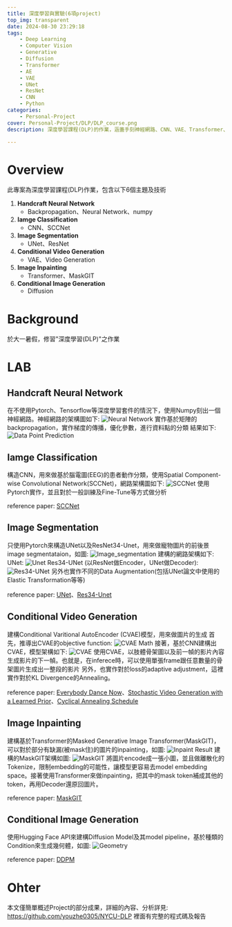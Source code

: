 ```yaml
---
title: 深度學習與實驗(6項project)
top_img: transparent
date: 2024-08-30 23:29:18
tags:
    - Deep Learning
    - Computer Vision
    - Generative
    - Diffusion
    - Transformer
    - AE
    - VAE
    - UNet
    - ResNet
    - CNN
    - Python
categories:
    - Personal-Project
cover: Personal-Project/DLP/DLP_course.png
description: 深度學習課程(DLP)的作業，涵蓋手刻神經網路、CNN、VAE、Transformer、Diffusion...等技術。

---
```


# Overview

此專案為深度學習課程(DLP)作業，包含以下6個主題及技術
1. **Handcraft Neural Network**
    -  Backpropagation、Neural Network、numpy
2. **Iamge Classification**
    - CNN、SCCNet
3. **Image Segmentation**
    - UNet、ResNet
4. **Conditional Video Generation**
    - VAE、Video Generation
5. **Image Inpainting**
    - Transformer、MaskGIT
6. **Conditional Image Generation**
    - Diffusion

# Background

於大一暑假，修習"深度學習(DLP)"之作業

# LAB

## Handcraft Neural Network

在不使用Pytorch、Tensorflow等深度學習套件的情況下，使用Numpy刻出一個神經網路。神經網路的架構圖如下:
![Neural Network](/Personal-Project/DLP/NN.png)
實作基於矩陣的backpropagation，實作梯度的傳播，優化參數，進行資料點的分類
結果如下:
![Data Point Prediction](/Personal-Project/DLP/NN_pred.png)

## Iamge Classification

構造CNN，用來做基於腦電圖(EEG)的患者動作分類，使用Spatial Component-wise Convolutional Network(SCCNet)，網路架構圖如下:
![SCCNet](/Personal-Project/DLP/SCCNet.png)
使用Pytorch實作，並且對於一般訓練及Fine-Tune等方式做分析

reference paper: [SCCNet](https://www.merl.com/publications/docs/TR2018-210.pdf)

## Image Segmentation

只使用Pytorch來構造UNet以及ResNet34-Unet，用來做寵物圖片的前後景image segmentataion，如圖:
![Image_segmentation](/Personal-Project/DLP/Image_segmentation.png)
建構的網路架構如下:
UNet:
![Unet](/Personal-Project/DLP/Unet.png)
Res34-UNet (以ResNet做Encoder，UNet做Decoder):
![Res34-UNet](/Personal-Project/DLP/Res34_UNet.png)
另外也實作不同的Data Augmentation(包括UNet論文中使用的Elastic Transformation等等)

reference paper: [UNet](https://arxiv.org/abs/1505.04597v1)、[Res34-Unet](https://www.researchgate.net/publication/359463249_Deep_learning-based_pelvic_levator_hiatus_segmentation_from_ultrasound_images)

## Conditional Video Generation

建構Conditional Varitional AutoEncoder (CVAE)模型，用來做圖片的生成
首先，推導出CVAE的objective function:
![CVAE Math](/Personal-Project/DLP/CVAE_math.png)
接著，基於CNN建構出CVAE，模型架構如下:
![CVAE](/Personal-Project/DLP/CVAE.png)
使用CVAE，以肢體骨架圖以及前一幀的影片內容生成影片的下一幀。也就是，在inferece時，可以使用單張frame跟任意數量的骨架圖片生成出一整段的影片
另外，也實作對於loss的adaptive adjustment，這裡實作對於KL Divergence的Annealing。

reference paper: [Everybody Dance Now](https://arxiv.org/abs/1808.07371)、[Stochastic Video Generation with a Learned Prior](https://arxiv.org/abs/1802.07687)、[Cyclical Annealing Schedule](https://arxiv.org/abs/1903.10145)

## Image Inpainting

建構基於Transformer的Masked Generative Image Transformer(MaskGIT)，可以對於部分有缺漏(被mask住)的圖片的inpainting，如圖:
![Inpaint Result](/Personal-Project/DLP/MaskGIT_result.png)
建構的MaskGIT架構如圖:
![MaskGIT](/Personal-Project/DLP/MaskGIT.png)
將圖片encode成一張小圖，並且做離散化的Tokenize，限制embedding的可能性，讓模型更容易去model embedding space。接著使用Transformer來做inpainting，把其中的mask token補成其他的token，再用Decoder還原回圖片。

reference paper: [MaskGIT](https://arxiv.org/abs/2202.04200)

## Conditional Image Generation

使用Hugging Face API來建構Diffusion Model及其model pipeline，基於種類的Condition來生成幾何體，如圖:
![Geometry](/Personal-Project/DLP/Geometry.png)

reference paper: [DDPM](https://arxiv.org/abs/2006.11239)

# Ohter

本文僅簡單概述Project的部分成果，詳細的內容、分析詳見:
https://github.com/youzhe0305/NYCU-DLP
裡面有完整的程式碼及報告

